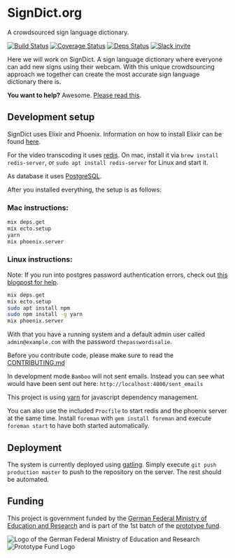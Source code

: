 # SignDict.org

A crowdsourced sign language dictionary.

[![Build Status](https://travis-ci.org/signdict/website.svg?branch=master)](https://travis-ci.org/signdict/website)
[![Coverage Status](https://coveralls.io/repos/github/signdict/website/badge.svg?branch=master)](https://coveralls.io/github/signdict/website?branch=master)
[![Deps Status](https://beta.hexfaktor.org/badge/all/github/signdict/website.svg)](https://beta.hexfaktor.org/github/signdict/website)
[![Slack invite](https://img.shields.io/badge/Slack-Invite-green.svg)](https://signdict-slack-invite.herokuapp.com/)

Here we will work on SignDict. A sign language dictionary
where everyone can add new signs using their webcam. With
this unique crowdsourcing approach we together can create
the most accurate sign language dictionary there is.

**You want to help?** Awesome. [Please read this](https://github.com/signdict/website/wiki/Help-needed).

## Development setup

SignDict uses Elixir and Phoenix. Information on how
to install Elixir can be found [here](http://elixir-lang.org/install.html).

For the video transcoding it uses [redis](http://redis.io). On
mac, install it via `brew install redis-server`, or `sudo apt install redis-server` for Linux and start it.

As database it uses [PostgreSQL](http://postgresql.org).

After you installed everything, the setup is as follows:

### Mac instructions:

```bash
mix deps.get
mix ecto.setup
yarn
mix phoenix.server
```

### Linux instructions:

Note: If you run into postgres password authentication errors, check out [this blogpost for help](https://juwondaniel.wordpress.com/2016/09/23/solve-mix-ecto-create-postgresql-password-issue-with-phoenix/).

```bash
mix deps.get
mix ecto.setup
sudo apt install npm
sudo npm install -g yarn
mix phoenix.server
```

With that you have a running system and a default admin user called
`admin@example.com` with the password `thepasswordisalie`.

Before you contribute code, please make sure to read the [CONTRIBUTING.md](CONTRIBUTING.md)

In development mode `Bamboo` will not sent emails. Instead you can see what
would have been sent out here: `http://localhost:4000/sent_emails`

This project is using [yarn](http://yarnjs.com/) for javascript dependency management.

You can also use the included `Procfile` to start redis and the phoenix server at
the same time. Install `foreman` with `gem install foreman` and execute `foreman start`
to have both started automatically.

## Deployment

The system is currently deployed using [gatling](https://github.com/hashrocket/gatling).
Simply execute `git push production master` to push to the repository on the server.
The rest should be automated.

## Funding

This project is government funded by the [German Federal Ministry of Education and Research](http://bmbf.de)
and is part of the 1st batch of the [prototype fund](http://prototypefund.de).

![Logo of the German Federal Ministry of Education and Research](images/support-bmbf.png)
![Prototype Fund Logo](images/support-prototype.png)

